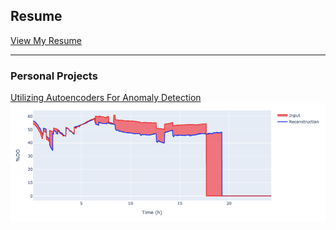 ## Resume
[View My Resume](/resume.md)

---


### Personal Projects 

[Utilizing Autoencoders For Anomaly Detection](/time_series_autoencoder)
<img src="images/anomaly_detection.png?raw=true"/>



<!-- ---

<!-- ### Category Name 2

- [Project 1 Title](http://example.com/)
- [Project 2 Title](http://example.com/)
- [Project 3 Title](http://example.com/)
- [Project 4 Title](http://example.com/)
- [Project 5 Title](http://example.com/) -->




<!-- ---
<p style="font-size:11px">Page template forked from <a href="https://github.com/evanca/quick-portfolio">evanca</a></p>
Remove above link if you don't want to attibute -->
